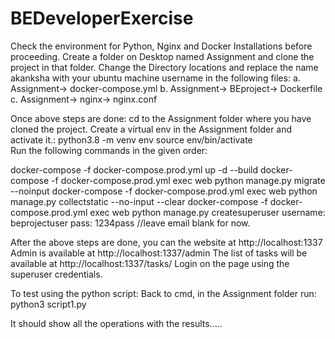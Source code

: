 # BEDeveloperExercise
Check the environment for Python, Nginx and Docker Installations before proceeding.
Create a folder on Desktop named Assignment and clone the project in that folder.
Change the Directory locations and replace the name akanksha with your ubuntu machine username in the following files:
 a. Assignment-> docker-compose.yml
 b. Assignment-> BEproject-> Dockerfile
 c. Assignment-> nginx-> nginx.conf
 
Once above steps are done:
cd to the Assignment folder where you have cloned the project.
Create a virtual env in the Assignment folder and activate it.:
  python3.8 -m venv env
  source env/bin/activate  
Run the following commands in the given order:

docker-compose -f docker-compose.prod.yml up -d --build
docker-compose -f docker-compose.prod.yml exec web python manage.py migrate --noinput
docker-compose -f docker-compose.prod.yml exec web python manage.py collectstatic --no-input --clear
docker-compose -f docker-compose.prod.yml exec web python manage.py createsuperuser
username: beprojectuser
pass: 1234pass
//leave email blank for now.

After the above steps are done, you can the website at http://localhost:1337
Admin is available at http://localhost:1337/admin
The list of tasks will be available at http://localhost:1337/tasks/
Login on the page using the superuser credentials.

To test using the python script:
Back to cmd, in the Assignment folder run:
python3 script1.py

It should show all the operations with the results.....



 
